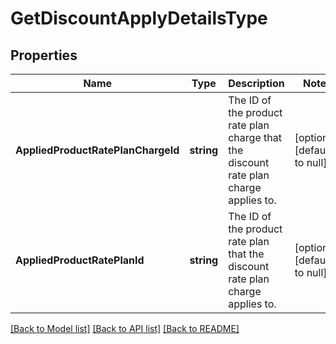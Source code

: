 # GetDiscountApplyDetailsType

## Properties
Name | Type | Description | Notes
------------ | ------------- | ------------- | -------------
**AppliedProductRatePlanChargeId** | **string** | The ID of the product rate plan charge that the discount rate plan charge applies to.  | [optional] [default to null]
**AppliedProductRatePlanId** | **string** | The ID of the product rate plan that the discount rate plan charge applies to.  | [optional] [default to null]

[[Back to Model list]](../README.md#documentation-for-models) [[Back to API list]](../README.md#documentation-for-api-endpoints) [[Back to README]](../README.md)



